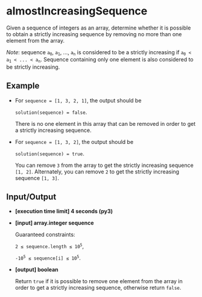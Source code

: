 # almostIncreasingSequence

Given a sequence of integers as an array, determine whether it is possible to obtain a strictly increasing sequence by removing no more than one element from the array.

_Note_: sequence <code>a<sub>0</sub></code>, <code>a<sub>1</sub></code>, ..., <code>a<sub>n</sub></code> is considered to be a strictly increasing if <code>a<sub>0</sub> < a<sub>1</sub> < ... < a<sub>n</sub></code>. Sequence containing only one element is also considered to be strictly increasing.

## Example

- For `sequence = [1, 3, 2, 1]`, the output should be

    `solution(sequence) = false`.

    There is no one element in this array that can be removed in order to get a strictly increasing sequence.

- For `sequence = [1, 3, 2]`, the output should be

    `solution(sequence) = true`.

    You can remove `3` from the array to get the strictly increasing sequence `[1, 2]`. Alternately, you can remove `2` to get the strictly increasing sequence `[1, 3]`.

## Input/Output

- **[execution time limit] 4 seconds (py3)**

- **[input] array.integer sequence**

	Guaranteed constraints:

	<code>2 ≤ sequence.length ≤ 10<sup>5</sup></code>,

	<code>-10<sup>5</sup> ≤ sequence[i] ≤ 10<sup>5</sup></code>.

- **[output] boolean**

	Return `true` if it is possible to remove one element from the array in order to get a strictly increasing sequence, otherwise return `false`.
